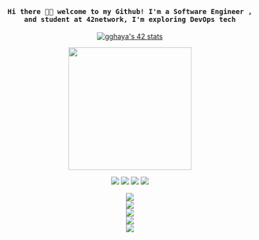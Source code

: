 <h4 align="center"><samp> Hi there 👋🏾  welcome to my Github! I'm a Software Engineer , and student at 42network, I'm exploring DevOps tech </samp></h4>
<center>
<a  href="https://github.com/gghaya"><img src="https://badge.mediaplus.ma/greenbinary/gghaya" alt="gghaya's 42 stats" /></a> 
</center>

<p align="center">
  <img width="250" src="https://media.giphy.com/media/jIgXf4hgbHCeKiXpvt/giphy.gif">
</p>


<p align="center">
<a href= "https://ma.linkedin.com/in/ghizlane-ghaya-0265b2170"><img src="https://img.icons8.com/windows/32/000000/linkedin.png"/></a>
<a href= "https://twitter.com/ari_hacks"><img src="https://img.icons8.com/material-outlined/32/000000/twitter.png"/></a>
  <a href= "https://instagram.com/gghaya.22"><img src="https://img.icons8.com/material-outlined/32/000000/instagram.png"/></a>
<a href= "https://www.facebook.com/lina.ikram.969?mibextid=ZbWKwL"><img src="https://img.icons8.com/fluency-systems-regular/32/null/facebook-new--v1.png"/></a>
</p>


<p align="center">
  <img src="https://skillicons.dev/icons?i=git,html,css,js,c,cpp,cs,python,php,java" /> </br>
  <img src="https://skillicons.dev/icons?i=github,vscode,eclipse,visualstudio,figma,androidstudio,ai,hibernate" /> </br>
  <img src="https://skillicons.dev/icons?i=bootstrap,electron,dotnet,spring,nodejs" /></br>
  <img src="https://skillicons.dev/icons?i=mysql,mongodb" /></br>
  <img src="https://skillicons.dev/icons?i=linux" />
  
</p>
